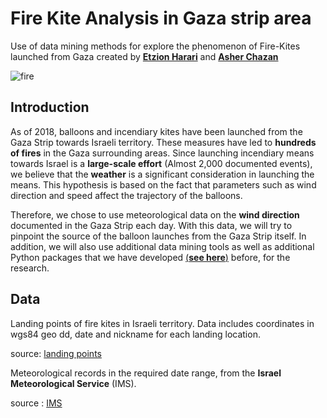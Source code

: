# Fire Kite Analysis in Gaza strip area
Use of data mining methods for explore the phenomenon of Fire-Kites launched from Gaza
created by [**Etzion Harari**](https://github.com/EtzionR) and [**Asher Chazan**](https://github.com/ashercha)

![fire](https://doc-14-a8-mymaps.googleusercontent.com/untrusted/hostedimage/ipoo8mp319b8e6mg6ncdrjunqg/s8vfnugmcub72seqcntcacs0cc/1603390863750/Df5aJXzzJ_VZsWx8RPJQ9JMPHivr6YGw/13576183864254850826/5AF2TALovrR4feukkEEa1Ltxo7KyCI3QrgigN7l771FkXDHBwBe3uahV_gX3fQFMHHuw7jvQVgKHypf9u6go7vEpEJ2s3gVyb_2xUwBVt4j38j_kunYxJVH82hsW9agPeYjXeFLZZvw1-Ihtc1kjYcHNQwDdcOGFM1sVz2r3wEBcthvQ-jlkzqrm25l-MkaF-QFypDEEfzJQ7E1UPe5LSdhFp8X-_9123xYbpqTJhlvy360bZ86W8KMPN6RUQLHghwonVK3uJNprkM_n1f8C-JQOHs5JIt9Aj_Q?session=0&fife=s16383)

## Introduction
As of 2018, balloons and incendiary kites have been launched from the Gaza Strip towards Israeli territory. These measures have led to **hundreds of fires** in the Gaza surrounding areas. Since launching incendiary means towards Israel is a **large-scale effort** (Almost 2,000 documented events), we believe that the **weather** is a significant consideration in launching the means. This hypothesis is based on the fact that parameters such as wind direction and speed affect the trajectory of the balloons.

Therefore, we chose to use meteorological data on the **wind direction** documented in the Gaza Strip each day. With this data, we will try to pinpoint the source of the balloon launches from the Gaza Strip itself. In addition, we will also use additional data mining tools as well as additional Python packages that we have developed [(**see here**)](https://github.com/EtzionData?tab=repositories) before, for the research.

## Data
Landing points of fire kites in Israeli territory. Data includes coordinates in wgs84 geo dd, date and nickname for each landing location.

source: [landing points](https://www.google.com/maps/d/u/0/viewer?mid=1U3A57H6TCphdux7Sf7dl4z2-1F3vmecJ)

Meteorological records in the required date range, from the **Israel Meteorological Service** (IMS).

source : [IMS](https://ims.data.gov.il/ims/7)

